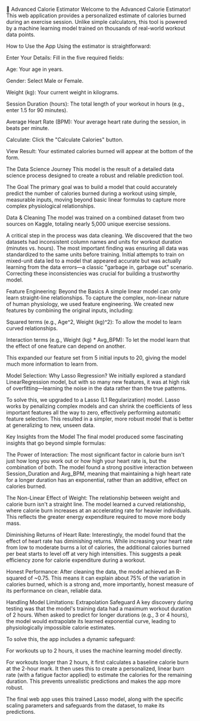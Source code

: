 🚀 Advanced Calorie Estimator
Welcome to the Advanced Calorie Estimator! This web application provides a personalized estimate of calories burned during an exercise session. Unlike simple calculators, this tool is powered by a machine learning model trained on thousands of real-world workout data points.

How to Use the App
Using the estimator is straightforward:

Enter Your Details: Fill in the five required fields:

Age: Your age in years.

Gender: Select Male or Female.

Weight (kg): Your current weight in kilograms.

Session Duration (hours): The total length of your workout in hours (e.g., enter 1.5 for 90 minutes).

Average Heart Rate (BPM): Your average heart rate during the session, in beats per minute.

Calculate: Click the "Calculate Calories" button.

View Result: Your estimated calories burned will appear at the bottom of the form.

The Data Science Journey
This model is the result of a detailed data science process designed to create a robust and reliable prediction tool.

The Goal
The primary goal was to build a model that could accurately predict the number of calories burned during a workout using simple, measurable inputs, moving beyond basic linear formulas to capture more complex physiological relationships.

Data & Cleaning
The model was trained on a combined dataset from two sources on Kaggle, totaling nearly 5,000 unique exercise sessions.

A critical step in the process was data cleaning. We discovered that the two datasets had inconsistent column names and units for workout duration (minutes vs. hours). The most important finding was ensuring all data was standardized to the same units before training. Initial attempts to train on mixed-unit data led to a model that appeared accurate but was actually learning from the data errors—a classic "garbage in, garbage out" scenario. Correcting these inconsistencies was crucial for building a trustworthy model.

Feature Engineering: Beyond the Basics
A simple linear model can only learn straight-line relationships. To capture the complex, non-linear nature of human physiology, we used feature engineering. We created new features by combining the original inputs, including:

Squared terms (e.g., Age^2, Weight (kg)^2): To allow the model to learn curved relationships.

Interaction terms (e.g., Weight (kg) * Avg_BPM): To let the model learn that the effect of one feature can depend on another.

This expanded our feature set from 5 initial inputs to 20, giving the model much more information to learn from.

Model Selection: Why Lasso Regression?
We initially explored a standard LinearRegression model, but with so many new features, it was at high risk of overfitting—learning the noise in the data rather than the true patterns.

To solve this, we upgraded to a Lasso (L1 Regularization) model. Lasso works by penalizing complex models and can shrink the coefficients of less important features all the way to zero, effectively performing automatic feature selection. This resulted in a simpler, more robust model that is better at generalizing to new, unseen data.

Key Insights from the Model
The final model produced some fascinating insights that go beyond simple formulas:

The Power of Interaction: The most significant factor in calorie burn isn't just how long you work out or how high your heart rate is, but the combination of both. The model found a strong positive interaction between Session_Duration and Avg_BPM, meaning that maintaining a high heart rate for a longer duration has an exponential, rather than an additive, effect on calories burned.

The Non-Linear Effect of Weight: The relationship between weight and calorie burn isn't a straight line. The model learned a curved relationship, where calorie burn increases at an accelerating rate for heavier individuals. This reflects the greater energy expenditure required to move more body mass.

Diminishing Returns of Heart Rate: Interestingly, the model found that the effect of heart rate has diminishing returns. While increasing your heart rate from low to moderate burns a lot of calories, the additional calories burned per beat starts to level off at very high intensities. This suggests a peak efficiency zone for calorie expenditure during a workout.

Honest Performance: After cleaning the data, the model achieved an R-squared of ~0.75. This means it can explain about 75% of the variation in calories burned, which is a strong and, more importantly, honest measure of its performance on clean, reliable data.

Handling Model Limitations: Extrapolation Safeguard
A key discovery during testing was that the model's training data had a maximum workout duration of 2 hours. When asked to predict for longer durations (e.g., 3 or 4 hours), the model would extrapolate its learned exponential curve, leading to physiologically impossible calorie estimates.

To solve this, the app includes a dynamic safeguard:

For workouts up to 2 hours, it uses the machine learning model directly.

For workouts longer than 2 hours, it first calculates a baseline calorie burn at the 2-hour mark. It then uses this to create a personalized, linear burn rate (with a fatigue factor applied) to estimate the calories for the remaining duration. This prevents unrealistic predictions and makes the app more robust.

The final web app uses this trained Lasso model, along with the specific scaling parameters and safeguards from the dataset, to make its predictions.